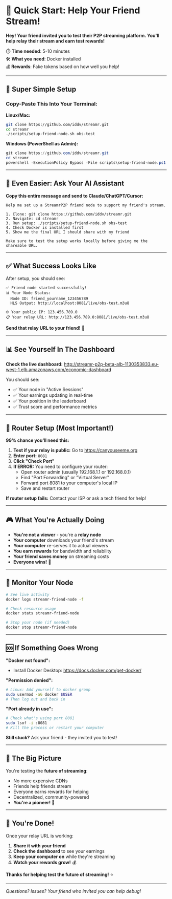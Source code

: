 # 🚀 Quick Start: Help Your Friend Stream!

**Hey! Your friend invited you to test their P2P streaming platform. You'll help relay their stream and earn test rewards!**

⏱️ **Time needed**: 5-10 minutes  
🛠️ **What you need**: Docker installed  
💰 **Rewards**: Fake tokens based on how well you help!  

---

## 🎯 **Super Simple Setup**

### **Copy-Paste This Into Your Terminal:**

**Linux/Mac:**
```bash
git clone https://github.com/iddv/streamr.git
cd streamr
./scripts/setup-friend-node.sh obs-test
```

**Windows (PowerShell as Admin):**
```powershell
git clone https://github.com/iddv/streamr.git
cd streamr
powershell -ExecutionPolicy Bypass -File scripts\setup-friend-node.ps1 obs-test
```

---

## 🤖 **Even Easier: Ask Your AI Assistant**

**Copy this entire message and send to Claude/ChatGPT/Cursor:**

```
Help me set up a StreamrP2P friend node to support my friend's stream.

1. Clone: git clone https://github.com/iddv/streamr.git
2. Navigate: cd streamr
3. Run setup: ./scripts/setup-friend-node.sh obs-test
4. Check Docker is installed first
5. Show me the final URL I should share with my friend

Make sure to test the setup works locally before giving me the shareable URL.
```

---

## ✅ **What Success Looks Like**

After setup, you should see:
```
✅ Friend node started successfully!
📊 Your Node Status:
  Node ID: friend_yourname_123456789
  HLS Output: http://localhost:8081/live/obs-test.m3u8
  
🌐 Your public IP: 123.456.789.0
📋 Your relay URL: http://123.456.789.0:8081/live/obs-test.m3u8
```

**Send that relay URL to your friend!** 🎉

---

## 📊 **See Yourself In The Dashboard**

**Check the live dashboard:** http://streamr-p2p-beta-alb-1130353833.eu-west-1.elb.amazonaws.com/economic-dashboard

You should see:
- ✅ Your node in "Active Sessions" 
- ✅ Your earnings updating in real-time
- ✅ Your position in the leaderboard
- ✅ Trust score and performance metrics

---

## 🚨 **Router Setup (Most Important!)**

**99% chance you'll need this:**

1. **Test if your relay is public:** Go to https://canyouseeme.org
2. **Enter port:** `8081`
3. **Click "Check Port"**
4. **If ERROR:** You need to configure your router:
   - Open router admin (usually 192.168.1.1 or 192.168.0.1)
   - Find "Port Forwarding" or "Virtual Server"
   - Forward port 8081 to your computer's local IP
   - Save and restart router

**If router setup fails:** Contact your ISP or ask a tech friend for help!

---

## 🎮 **What You're Actually Doing**

- **You're not a viewer** - you're a **relay node**
- **Your computer** downloads your friend's stream
- **Your computer** re-serves it to actual viewers
- **You earn rewards** for bandwidth and reliability
- **Your friend saves money** on streaming costs
- **Everyone wins!** 🎉

---

## 🔧 **Monitor Your Node**

```bash
# See live activity
docker logs streamr-friend-node -f

# Check resource usage  
docker stats streamr-friend-node

# Stop your node (if needed)
docker stop streamr-friend-node
```

---

## 🆘 **If Something Goes Wrong**

**"Docker not found":**
- Install Docker Desktop: https://docs.docker.com/get-docker/

**"Permission denied":**
```bash
# Linux: Add yourself to docker group
sudo usermod -aG docker $USER
# Then log out and back in
```

**"Port already in use":**
```bash
# Check what's using port 8081
sudo lsof -i :8081
# Kill the process or restart your computer
```

**Still stuck?** Ask your friend - they invited you to test!

---

## 🎯 **The Big Picture**

You're testing the **future of streaming**:
- No more expensive CDNs
- Friends help friends stream  
- Everyone earns rewards for helping
- Decentralized, community-powered
- **You're a pioneer!** 🚀

---

## 🎉 **You're Done!**

Once your relay URL is working:
1. **Share it with your friend**
2. **Check the dashboard** to see your earnings
3. **Keep your computer on** while they're streaming
4. **Watch your rewards grow!** 💰

**Thanks for helping test the future of streaming!** ⭐

---

*Questions? Issues? Your friend who invited you can help debug!* 